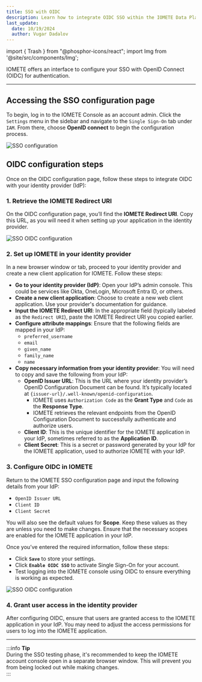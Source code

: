 ```yaml
---
title: SSO with OIDC
description: Learn how to integrate OIDC SSO within the IOMETE Data Plane
last_update:
  date: 10/19/2024
  author: Vugar Dadalov
---
```


import { Trash } from "@phosphor-icons/react";
import Img from '@site/src/components/Img';

IOMETE offers an interface to configure your SSO with OpenID Connect (OIDC) for authentication.

---

## Accessing the SSO configuration page

To begin, log in to the IOMETE Console as an account admin. Click the `Settings` menu in the sidebar and navigate to the `Single Sign-On` tab under `IAM`. From there, choose **OpenID connect** to begin the configuration process.

<Img src="/img/user-guide/sso/sso.png" alt="SSO configuration"/>

## OIDC configuration steps

Once on the OIDC configuration page, follow these steps to integrate OIDC with your identity provider (IdP):

### 1. Retrieve the IOMETE Redirect URI

On the OIDC configuration page, you’ll find the **IOMETE Redirect URI**. Copy this URL, as you will need it when setting up your application in the identity provider.

<Img src="/img/user-guide/sso/oidc.png" alt="SSO OIDC configuration" maxWidth="500px" />

### 2. Set up IOMETE in your identity provider

In a new browser window or tab, proceed to your identity provider and create a new client application for IOMETE. Follow these steps:

- **Go to your identity provider (IdP)**: Open your IdP’s admin console. This could be services like Okta, OneLogin, Microsoft Entra ID, or others.
- **Create a new client application**: Choose to create a new web client application. Use your provider's documentation for guidance.
- **Input the IOMETE Redirect URI**: In the appropriate field (typically labeled as the `Redirect URI`), paste the IOMETE Redirect URI you copied earlier.
- **Configure attribute mappings**: Ensure that the following fields are mapped in your IdP:
  - `preferred_username`
  - `email`
  - `given_name`
  - `family_name`
  - `name`
- **Copy necessary information from your identity provider**: You will need to copy and save the following from your IdP:
  - **OpenID Issuer URL**: This is the URL where your identity provider’s OpenID Configuration Document can be found. It’s typically located at `{issuer-url}/.well-known/openid-configuration`.
    - IOMETE uses `Authorization Code` as the **Grant Type** and `Code` as the **Response Type**.
    - IOMETE retrieves the relevant endpoints from the OpenID Configuration Document to successfully authenticate and authorize users.
  - **Client ID**: This is the unique identifier for the IOMETE application in your IdP, sometimes referred to as the **Application ID**.
  - **Client Secret**: This is a secret or password generated by your IdP for the IOMETE application, used to authorize IOMETE with your IdP.

### 3. Configure OIDC in IOMETE

Return to the IOMETE SSO configuration page and input the following details from your IdP:

- `OpenID Issuer URL`
- `Client ID`
- `Client Secret`

You will also see the default values for **Scope**. Keep these values as they are unless you need to make changes. Ensure that the necessary scopes are enabled for the IOMETE application in your IdP.

Once you’ve entered the required information, follow these steps:

- Click **`Save`** to store your settings.
- Click **`Enable OIDC SSO`** to activate Single Sign-On for your account.
- Test logging into the IOMETE console using OIDC to ensure everything is working as expected.

<Img src="/img/user-guide/sso/oidc-configured.png" alt="SSO OIDC configuration" maxWidth="500px" />

### 4. Grant user access in the identity provider

After configuring OIDC, ensure that users are granted access to the IOMETE application in your IdP. You may need to adjust the access permissions for users to log into the IOMETE application.

---

:::info **Tip**  
During the SSO testing phase, it's recommended to keep the IOMETE account console open in a separate browser window. This will prevent you from being locked out while making changes.  
:::
